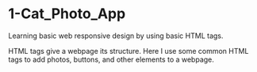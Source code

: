 # 1-Cat_Photo_App

Learning basic web responsive design by using basic HTML tags.

HTML tags give a webpage its structure.
Here I use some common HTML tags to add photos, buttons, and other elements to a webpage.
